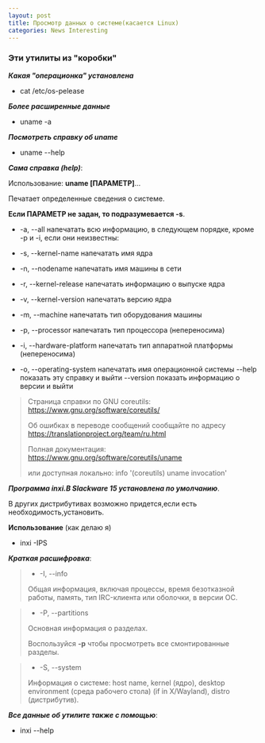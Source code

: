 ```yaml
---
layout: post
title: Просмотр данных о системе(касается Linux)
categories: News Interesting
---
```


### Эти утилиты из "коробки"

***Какая "операционка" установлена***

- cat /etc/os-pelease

***Более расширенные данные***

- uname -a

***Посмотреть справку об uname***

- uname --help

***Сама справка (help)***:

Использование: **uname [ПАРАМЕТР]**…

Печатает определенные сведения о системе.

**Если ПАРАМЕТР не задан, то
подразумевается -s**.

 -  -a, --all              напечатать всю информацию, в следующем порядке,
                         кроме -p и -i, если они неизвестны:

 -  -s, --kernel-name      напечатать имя ядра

-   -n, --nodename         напечатать имя машины в сети

-   -r, --kernel-release   напечатать информацию о выпуске ядра

-   -v, --kernel-version     напечатать версию ядра

-   -m, --machine            напечатать тип оборудования машины

-  -p, --processor          напечатать тип процессора (непереносима)

  - -i, --hardware-platform  напечатать тип аппаратной платформы (непереносима)

 -  -o, --operating-system   напечатать имя операционной системы
      --help     показать эту справку и выйти
      --version  показать информацию о версии и выйти


>Страница справки по GNU coreutils: https://www.gnu.org/software/coreutils/
>
>Об ошибках в переводе сообщений сообщайте по адресу https://translationproject.org/team/ru.html
>
>Полная документация: https://www.gnu.org/software/coreutils/uname
>
>или доступная локально: info '(coreutils) uname invocation'

***Программа **inxi**.В Slackware 15 установлена по умолчанию***.

В других дистрибутивах возможно придется,если есть необходимость,установить.

**Использование** (как делаю я)

- inxi -IPS

***Краткая расшифровка***:

>- -I, --info 
>
>Общая информация, включая процессы, время безотказной работы, память,
	          тип IRC-клиента или оболочки, в версии OC. 

>- -P, --partitions
>
>Основная информация о разделах.
>
>Воспользуйся **-p** чтобы просмотреть все смонтированные разделы.


>- -S, --system  
>
>Информация о системе: host name, kernel (ядро), desktop environment (среда рабочего стола) 
               (if in X/Wayland), distro (дистрибутив). 


***Все данные об утилите также с помощью***:

- inxi --help



